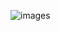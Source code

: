 ![images](https://user-images.githubusercontent.com/128442592/236679207-e7873617-7728-43a0-ac41-66f175b8216c.png)


<!-- ### Python & Matlab 
### Artificial Intelligence 
### Machine Learning  
### Deep learning  
### Vision 
### Time series   
### NLP    -->
<!--
**nezamtrm/nezamtrm** is a ✨ _special_ ✨ repository because its `README.md` (this file) appears on your GitHub profile.

Here are some ideas to get you started:

- 🔭 I’m currently working on 
- 🌱 I’m currently learning ...
- 👯 I’m looking to collaborate on ...
- 🤔 I’m looking for help with ...
- 💬 Ask me about ...
- 📫 How to reach me: ...
- 😄 Pronouns: ...
- ⚡ Fun fact: ...
-->
